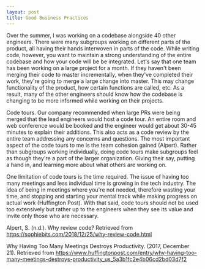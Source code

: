 ```yaml
---
layout: post
title: Good Business Practices
---
```


Over the summer, I was working on a codebase alongside 40 other engineers. There were many subgroups working on different parts of the product, all having their hands interwoven in parts of the code. While writing code, however, you want to maintain a strong understanding of the entire codebase and how your code will be be integrated. Let's say that one team has been working on a large project for a month. If they haven't been merging their code to master incrementally, when they've completed their work, they're going to merge a large change into master. This may change functionality of the product, how certain functions are called, etc. As a result, many of the other engineers should know how the codebase is changing to be more informed while working on their projects.

Code tours. Our company recommended when large PRs were being merged that the lead engineers would host a code tour. An entire room and web conference would be booked and the engineer would get about 30-45 minutes to explain their additions. This also acts as a code review by the entire team addressing any concerns and questions. The most important aspect of the code tours to me is the team cohesion gained (Alpert). Rather than subgroups working individually, doing code tours make subgroups feel as though they're a part of the larger organization. Giving their say, putting a hand in, and learning more about what others are working on. 

One limitation of code tours is the time required. The issue of having too many meetings and less individual time is growing in the tech industry. The idea of being in meetings where you're not needed, therefore wasting your time, and stopping and starting your mental track while making progress on actual work (Huffington Post). With that said, code tours should not be used too extensively but rather up to the engineers when they see its value and invite only those who are necessary.

Alpert, S. (n.d.). Why review code? Retrieved from https://sophiebits.com/2018/12/25/why-review-code.html

Why Having Too Many Meetings Destroys Productivity. (2017, December 21). Retrieved from https://www.huffingtonpost.com/entry/why-having-too-many-meetings-destroys-productivity_us_5a3b1fc2e4b06cd2bd03d7f2
